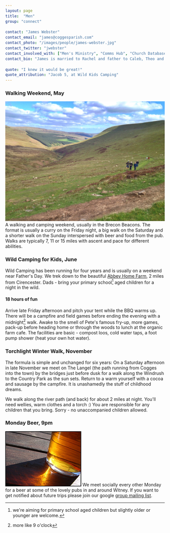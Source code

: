 ```yaml
---
layout: page
title:  "Men"
group: "connect"

contact: "James Webster"
contact_email: "james@coggesparish.com"
contact_photo: "/images/people/james-webster.jpg"
contact_twitter: "jwebster"
contact_involved_with: ["Men's Ministry", "Comms Hub", "Church Database", "New Wine"]
contact_bio: "James is married to Rachel and father to Caleb, Theo and Alicia. He runs Croftsware Ltd helping startups, SMEs, and charities with their technology and business problems."

quote: "I knew it would be great!"
quote_attribution: "Jacob 5, at Wild Kids Camping"
---
```



### Walking Weekend, May
![Walking in the Black Mountains 2013](/images/black_mountains.jpg) A walking and camping weekend, usually in the Brecon Beacons. The format is usually a curry on the Friday night, a big walk on the Saturday and a shorter walk on the Sunday interspersed with beer and food from the pub. Walks are typically 7, 11 or 15 miles with ascent and pace for different abilities.



### Wild Camping for Kids, June
Wild Camping has been running for four years and is usually on a weekend near Father's Day. We trek down to the beautiful [Abbey Home Farm](http://www.theorganicfarmshop.co.uk/), 2 miles from Cirencester. Dads - bring your primary school[^f1] aged children for a night in the wild.



#### 18 hours of fun
Arrive late Friday afternoon and pitch your tent while the BBQ warms up. There will be a campfire and field games before ending the evening with a midnight[^f2] walk. Awake to the smell of Pete's famous fry-up, more games, pack-up before heading home or through the woods to lunch at the organic farm cafe. The facilities are basic - compost loos, cold water taps, a foot pump shower (heat your own hot water).


[^f1]: we're aiming for primary school aged children but slightly older or younger are welcome.
[^f2]: more like 9 o'clock



### Torchlight Winter Walk, November
The formula is simple and unchanged for six years: On a Saturday afternoon in late November we meet on The Langel (the path running from Cogges into the town) by the bridges just before dusk for a walk along the Windrush to the Country Park as the sun sets. Return to a warm yourself with a cocoa and sausage by the campfire. It is unashamedly the stuff of childhood dreams.

We walk along the river path (and back) for about 2 miles at night. You'll need wellies, warm clothes and a torch :) You are responsible for any children that you bring. Sorry - no unaccompanied children allowed.



### Monday Beer, 9pm

![Walking in the Black Mountains 2013](/images/beer.jpg) We meet socially every other Monday for a beer at some of the lovely pubs in and around Witney. If you want to get notified about future trips please join our google [group mailing list](https://groups.google.com/forum/?hl=en#!forum/monday-beer).


